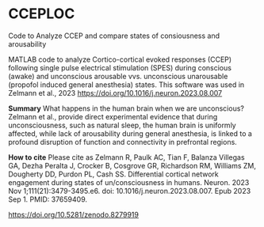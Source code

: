 # CCEPLOC
Code to Analyze CCEP and compare states of consiousness and arousability

MATLAB code to analyze Cortico-cortical evoked responses (CCEP) following single pulse electrical stimulation (SPES) during conscious (awake) and unconscious arousable vvs. unconscious unarousable (propofol induced general anesthesia) states. This software was used in Zelmann et al., 2023
https://doi.org/10.1016/j.neuron.2023.08.007 

**Summary** 
What happens in the human brain when we are unconscious? Zelmann et al., provide direct experimental evidence that during unconsciousness, such as natural sleep, the human brain is uniformly affected, while lack of arousability during general anesthesia, is linked to a profound disruption of function and connectivity in prefrontal regions.

**How to cite** 
Please cite as 
Zelmann R, Paulk AC, Tian F, Balanza Villegas GA, Dezha Peralta J, Crocker B, Cosgrove GR, Richardson RM, Williams ZM, Dougherty DD, Purdon PL, Cash SS. Differential cortical network engagement during states of un/consciousness in humans. Neuron. 2023 Nov 1;111(21):3479-3495.e6. doi: 10.1016/j.neuron.2023.08.007. Epub 2023 Sep 1. PMID: 37659409.


https://doi.org/10.5281/zenodo.8279919
